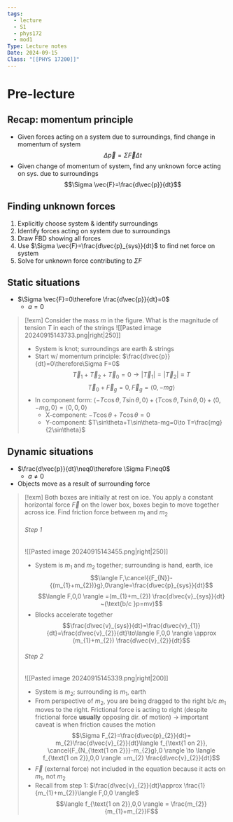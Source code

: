```yaml
---
tags:
  - lecture
  - S1
  - phys172
  - mod1
Type: Lecture notes
Date: 2024-09-15
Class: "[[PHYS 17200]]"
---
```

# Pre-lecture
## Recap: momentum principle
- Given forces acting on a system due to surroundings, find change in momentum of system
$$\Delta \vec{p}=\Sigma \vec{F}\Delta t$$
- Given change of momentum of system, find any unknown force acting on sys. due to surroundings
$$\Sigma \vec{F}=\frac{d\vec{p}}{dt}$$
## Finding unknown forces
1. Explicitly choose system & identify surroundings
2. Identify forces acting on system due to surroundings
3. Draw FBD showing all forces
4. Use $\Sigma \vec{F}=\frac{d\vec{p}_{sys}}{dt}$ to find net force on system
5. Solve for unknown force contributing to $\Sigma F$
## Static situations
- $\Sigma \vec{F}=0\therefore \frac{d\vec{p}}{dt}=0$
	- $a=0$

> [!exm] Consider the mass $m$ in the figure. What is the magnitude of tension $T$ in each of the strings
> ![[Pasted image 20240915143733.png|right|250]]
> - System is knot; surroundings are earth & strings 
> - Start w/ momentum principle: $\frac{d\vec{p}}{dt}=0\therefore\Sigma F=0$
> $$\vec{T}_{1}+\vec{T}_{2}+\vec{T}_{0}=0\to |\vec{T}_{1}|=|\vec{T}_{2}|\equiv T$$ $$\vec{T}_{0}+\vec{F}_{g}=0, \vec{F}_{g}=\langle0,-mg\rangle$$
> - In component form: $\langle -T\cos\theta,T\sin\theta,0 \rangle+\langle T\cos\theta,T\sin\theta,0 \rangle+ \langle 0,-mg,0 \rangle=\langle 0,0,0 \rangle$
> 	- X-component: $-T\cos\theta+T\cos\theta=0$
> 	- Y-component: $T\sin\theta+T\sin\theta-mg=0\to T=\frac{mg}{2\sin\theta}$
## Dynamic situations
- $\frac{d\vec{p}}{dt}\neq0\therefore \Sigma F\neq0$
	- $a\neq0$
- Objects move as a result of surrounding force 

> [!exm] Both boxes are initially at rest on ice. You apply a constant horizontal force $\vec{F}$ on the lower box, boxes begin to move together across ice. Find friction force between $m_{1}$ and $m_{2}$
> ###### Step 1
> ![[Pasted image 20240915143455.png|right|250]]
> - System is $m_{1}$ and $m_{2}$ together; surrounding is hand, earth, ice
> $$\langle   F,\cancel{{F_{N}}-{(m_{1}+m_{2})}g},0\rangle=\frac{d\vec{p}_{sys}}{dt}$$
> $$\langle F,0,0 \rangle =(m_{1}+m_{2}) \frac{d\vec{v}_{sys}}{dt} ~(\text{b/c }p=mv)$$
> - Blocks accelerate together
> $$\frac{d\vec{v}_{sys}}{dt}=\frac{d\vec{v}_{1}}{dt}=\frac{d\vec{v}_{2}}{dt}\to\langle F,0,0 \rangle \approx (m_{1}+m_{2}) \frac{d\vec{v}_{2}}{dt}$$
> ###### Step 2 
> ![[Pasted image 20240915145339.png|right|200]]
> - System is $m_{2}$; surrounding is $m_{1},$ earth
> - From perspective of $m_{2}$, you are being dragged to the right b/c $m_{1}$ moves to the right. Frictional force is acting to right (despite frictional force **usually** opposing dir. of motion) -> important caveat is when friction causes the motion
> $$\Sigma F_{2}=\frac{d\vec{p}_{2}}{dt}= m_{2}\frac{d\vec{v}_{2}}{dt}\langle f_{\text{1 on 2}}, \cancel{F_{N_{\text{1 on 2}}}-m_{2}g},0 \rangle \to \langle f_{\text{1 on 2}},0,0 \rangle =m_{2} \frac{d\vec{v}_{2}}{dt}$$
> - $\vec{F}$ (external force) not included in the equation because it acts on $m_{1}$, not $m_{2}$
> - Recall from step 1: $\frac{d\vec{v}_{2}}{dt}\approx \frac{1}{m_{1}+m_{2}}\langle F,0,0 \rangle$
> $$\langle f_{\text{1 on 2}},0,0 \rangle = \frac{m_{2}}{m_{1}+m_{2}}F$$

